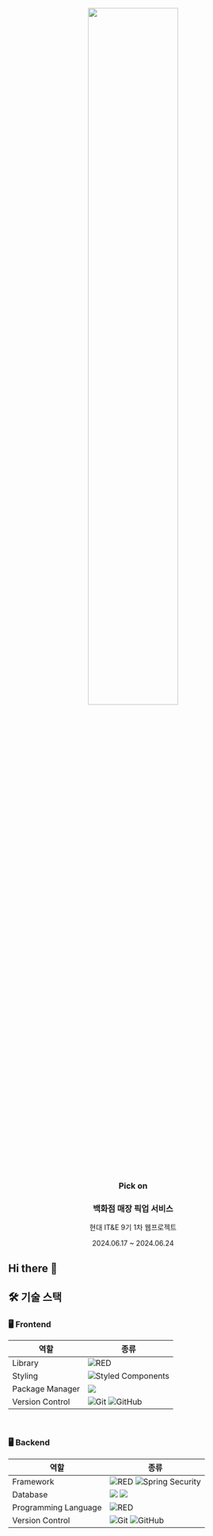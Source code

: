 <div align="center">
  <br />
  <img src="https://github.com/user-attachments/assets/3803fd80-20d2-4578-8166-1d615fa0457c" width="60%"/>
  <br />
</div>

<div align="center">
 <h3><b>Pick on</b></h3>

<h3><b>백화점 매장 픽업 서비스</b></h3>
 
 현대 IT&E 9기 1차 웹프로젝트
 
  2024.06.17 ~ 2024.06.24
</div>

## Hi there 👋

<!--

**Here are some ideas to get you started:**

🙋‍♀️ A short introduction - what is your organization all about?
🌈 Contribution guidelines - how can the community get involved?
👩‍💻 Useful resources - where can the community find your docs? Is there anything else the community should know?
🍿 Fun facts - what does your team eat for breakfast?
🧙 Remember, you can do mighty things with the power of [Markdown](https://docs.github.com/github/writing-on-github/getting-started-with-writing-and-formatting-on-github/basic-writing-and-formatting-syntax)
-->



## 🛠 기술 스택

### 🖥 Frontend
|역할|종류|
|-|-|
|Library|<img alt="RED" src ="https://img.shields.io/badge/REACT-61DAFB.svg?&style=for-the-badge&logo=React&logoColor=white"/> 
|Styling|![Styled Components](https://img.shields.io/badge/styled--components-DB7093?style=for-the-badge&logo=styled-components&logoColor=white)|
|Package Manager|![](https://img.shields.io/badge/npm-CB3837.svg?style=for-the-badge&logo=npm&logoColor=white)|                                         
|Version Control|![Git](https://img.shields.io/badge/git-%23F05033.svg?style=for-the-badge&logo=git&logoColor=white) ![GitHub](https://img.shields.io/badge/github-%23121011.svg?style=for-the-badge&logo=github&logoColor=white) |
<br />

### 🖥 Backend



|역할|종류|
|-|-|
|Framework|<img alt="RED" src ="https://img.shields.io/badge/Spring%20framework-6DB33F?style=for-the-badge&logo=spring&logoColor=white"/> ![Spring Security](https://img.shields.io/badge/Spring%20Security-6DB33F?style=for-the-badge&logo=springsecurity&logoColor=white)|
|Database|<img src="https://camo.githubusercontent.com/cc5c7f6ae7c28e2d1e2bed02b7ad41b8ae846f9636537e753ad6ffbeede316dd/68747470733a2f2f696d672e736869656c64732e696f2f62616467652f6f7261636c652d4638303030303f7374796c653d666f722d7468652d6261646765266c6f676f3d6f7261636c65266c6f676f436f6c6f723d7768697465"/> <img src="https://img.shields.io/badge/MyBatis-000000?style=for-the-badge&logo=MyBatis&logoColor=white">
|Programming Language|<img alt="RED" src ="https://img.shields.io/badge/JAVA-004027.svg?&style=for-the-badge&logo=Jameson&logoColor=white"/>|                   
|Version Control|![Git](https://img.shields.io/badge/git-%23F05033.svg?style=for-the-badge&logo=git&logoColor=white) ![GitHub](https://img.shields.io/badge/github-%23121011.svg?style=for-the-badge&logo=github&logoColor=white) |
<br />
